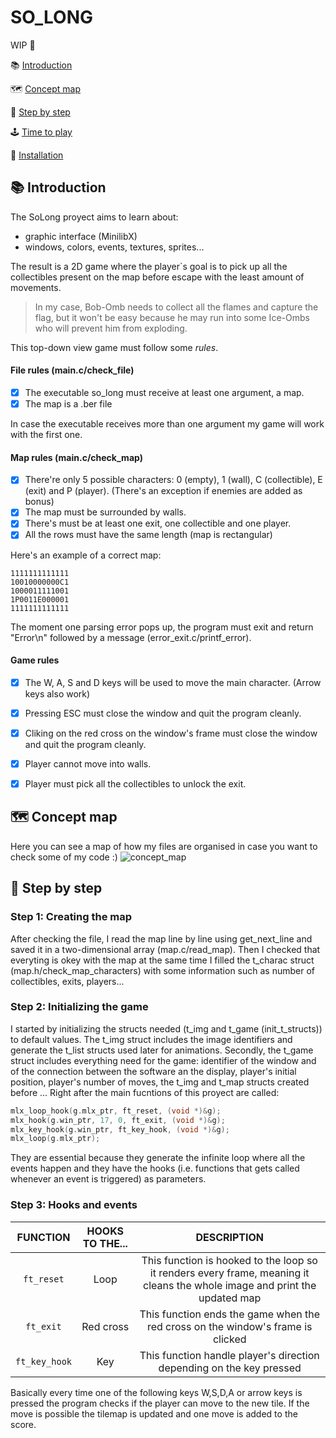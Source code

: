 # SO_LONG

WIP 🚧

:books: [Introduction](#introduction)
 
:world_map: [Concept map](#concept-map)
 
:footprints: [Step by step](#step-by-step)

:joystick: [Time to play](#time-to-play)

:receipt: [Installation](#installation)


## :books: Introduction
The SoLong proyect aims to learn about:
- graphic interface (MinilibX)
- windows, colors, events, textures, sprites...

The result is a 2D game where the player`s goal is to pick up all the collectibles present on the map before escape with the least amount of movements. 
>In my case, Bob-Omb needs to collect all the flames and capture the flag, but it won't be easy because he may run into some Ice-Ombs who will prevent him from exploding.






This top-down view game must follow some *rules*.

#### File rules (main.c/check_file)
- [x] The executable so_long must receive at least one argument, a map.
- [x] The map is a .ber file

In case the executable receives more than one argument my game will work with the first one.

#### Map rules (main.c/check_map)
- [x] There're only 5 possible characters: 0 (empty), 1 (wall), C (collectible), E (exit) and P (player). (There's an exception if enemies are added as bonus)
- [x] The map must be surrounded by walls.
- [x] There's must be at least one exit, one collectible and one player.
- [x] All the rows must have the same length (map is rectangular)

Here's an example of a correct map:
```
1111111111111
10010000000C1
1000011111001
1P0011E000001
1111111111111
```
The moment one parsing error pops up, the program must exit and return "Error\n" followed by a message (error_exit.c/printf_error).

#### Game rules
- [x] The W, A, S and D keys will be used to move the main character. (Arrow keys also work)
- [x] Pressing ESC must close the window and quit the program cleanly.
- [x] Cliking on the red cross on the window's frame must close the window and quit the program cleanly.
- [x] Player cannot move into walls.
- [x] Player must pick all the collectibles to unlock the exit.


## :world_map: Concept map
Here you can see a map of how my files are organised in case you want to check some of my code :)
![concept_map](https://user-images.githubusercontent.com/71781441/132043927-31c57166-0ef5-45bd-ab61-9de53ebc99af.jpg)


## :footprints: Step by step

### Step 1: Creating the map
After checking the file, I read the map line by line using get_next_line and saved it in a two-dimensional array (map.c/read_map). Then I checked that everyting is okey with the map at the same time I filled the t_charac struct (map.h/check_map_characters) with some information such as number of collectibles, exits, players...

### Step 2: Initializing the game
I started by initializing the structs needed (t_img and t_game (init_t_structs)) to default values. The t_img struct includes the image identifiers and generate the t_list structs used later for animations. Secondly, the t_game struct includes everything need for the game: identifier of the window and of the connection between the software an the display, player's initial position, player's number of moves, the t_img and t_map structs created before ...
Right after the main fucntions of this proyect are called:
```c
mlx_loop_hook(g.mlx_ptr, ft_reset, (void *)&g);
mlx_hook(g.win_ptr, 17, 0, ft_exit, (void *)&g);    
mlx_key_hook(g.win_ptr, ft_key_hook, (void *)&g);
mlx_loop(g.mlx_ptr);
```
They are essential because they generate the infinite loop where all the events happen and they have the hooks (i.e. functions that gets called whenever an event is triggered) as parameters.

### Step 3: Hooks and events
| FUNCTION | HOOKS TO THE...  | DESCRIPTION  |
| :------: | :--------------: | :----------: |
| `ft_reset` | Loop |This function is hooked to the loop so it renders every frame, meaning it cleans the whole image and print the updated map|
| `ft_exit` | Red cross |This function ends the game when the red cross on the window's frame is clicked |
| `ft_key_hook` | Key | This function handle player's direction depending on the key pressed|

Basically every time one of the following keys W,S,D,A or arrow keys is pressed the program checks if the player can move to the new tile. If the move is possible the tilemap is updated and one move is added to the score.

<!--
### Step 4: Enemies and animations


## :joystick: Time to play
Remember you have to catch the flag with minimal movements and avoid at all costs to be reached by Ice-Omb. RUN!!

(add gifs/videos of the game + makefiles rules to play)


## 	:receipt: Instalation

### MiniLibX (Linux)
```shell
git clone https://github.com/42Paris/minilibx-linux.git
cd minilibx-linux/
make
sudo cp mlx.h /usr/include
sudo cp libmlx.a /usr/lib
```
You can find more detailed information [here](https://github.com/42Paris/minilibx-linux).

## Manuals
-->


